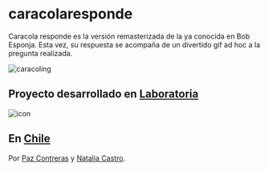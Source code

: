 # caracolaresponde

Caracola responde es la versión remasterizada de la ya conocida en Bob Esponja. Esta vez, su respuesta se acompaña de un divertido gif ad hoc a la pregunta realizada.

![caracoling](https://user-images.githubusercontent.com/32301181/37878799-da936f50-3044-11e8-92db-c8a8608ea047.png)

## Proyecto desarrollado en [Laboratoria](http://laboratoria.la)

![icon](favicon-32x32.png)

## En  [Chile](http://chile.com)

Por [Paz Contreras](https://github.com/PazAutumn) y [Natalia Castro](https://github.com/NatyNatur).
